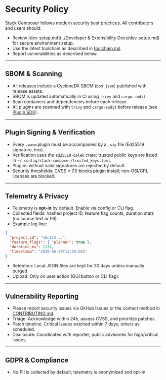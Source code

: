 # Security Policy

Stack Composer follows modern security best practices. All contributors and users should:

- Review [dev-setup.md](../Developer & Extensibility Docs/dev-setup.md) for secure environment setup.
- Use the latest toolchain as described in [toolchain.md](../toolchain.md).
- Report vulnerabilities as described below.

---

## SBOM & Scanning

- All releases include a CycloneDX SBOM (`bom.json`) published with release assets.
- SBOM is updated automatically in CI using `trivy` and `cargo-audit`.
- Scan containers and dependencies before each release.
- All plugins are scanned with `trivy` and `cargo-audit` before release (see [Plugin SDK](../extensibility/plugin-sdk.md)).

---

## Plugin Signing & Verification

- Every `.wasm` plugin must be accompanied by a `.sig` file (Ed25519 signature, hex).
- Verification uses the `ed25519-dalek` crate; trusted public keys are listed in `~/.config/stack-composer/trusted_keys.toml`.
- Plugins without valid signatures are rejected by default.
- Security thresholds: CVSS ≥ 7.0 blocks plugin install; non-OSI/GPL licenses are blocked.

---

## Telemetry & Privacy

- Telemetry is **opt-in** by default. Enable via config or CLI flag.
- Collected fields: hashed project ID, feature flag counts, duration stats (no source text or PII).
- Example log line:

```json
{
  "project_id": "abc123...",
  "feature_flags": { "planner": true },
  "duration_ms": 1234,
  "timestamp": "2025-06-20T12:34:56Z"
}
```

- Retention: Local JSON files are kept for 30 days unless manually purged.
- Upload: Only on user action (GUI button or CLI flag).

---

## Vulnerability Reporting

- Please report security issues via GitHub Issues or the contact method in [CONTRIBUTING.md](../community-contribution/CONTRIBUTING.md).
- Triage: Acknowledge within 24h, assess CVSS, and prioritize patches.
- Patch timeline: Critical issues patched within 7 days; others as scheduled.
- Disclosure: Coordinated with reporter; public advisories for high/critical issues.

---

## GDPR & Compliance

- No PII is collected by default; telemetry is anonymized and opt-in.
